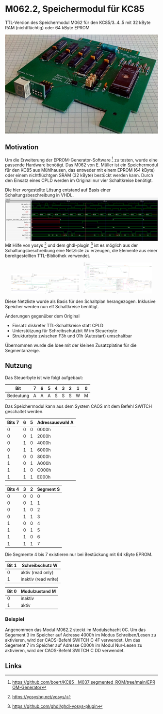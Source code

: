 # M062.2, Speichermodul für KC85
TTL-Version des Speichermodul M062 für den KC85/3..4..5 mit 32 kByte RAM (nichtflüchtig) oder 64 kByte EPROM

![M062.2 bestückt mit 64 kByte EPROM](Bilder/M062_EPROM.jpg)

## Motivation
Um die Erweiterung der EPROM-Generator-Software [^1] zu testen, wurde eine passende Hardware benötigt.
Das M062 von E. Müller ist ein Speichermodul für den KC85 aus Mühlhausen, das entweder mit einem EPROM (64 kByte) oder einem nichtflüchtgen SRAM (32 kByte) bestückt werden kann. Durch den Einsatz eines CPLD werden im Original nur vier Schaltkreise benötigt.

Die hier vorgestellte Lösung entstand auf Basis einer Schaltungsbeschreibung in VHDL.
![Simulation der Schaltungs mit ghld und Darstellung mit GTKwave](Bilder/Simulation_M062_mit_CPLD.png)
Mit Hilfe von yosys [^2] und dem ghdl-plugin [^3] ist es möglich aus der Schaltungsbeschreibung eine Netzliste zu erzeugen, die Elemente aus einer bereitgestellten TTL-Bibliothek verwendet.

<p align="center">
  <img alt="Synthetisierte Schaltung" src="Bilder/cpld_rtl.png" width="45%">
&nbsp;
  <img alt="Mapping auf TTL-Schaltkreise" src="Bilder/cpld_gate_level.png" width="45%">
</p>

Diese Netzliste wurde als Basis für den Schaltplan herangezogen.
Inklusive Speicher werden nun elf Schaltkreise benötigt.

Änderungen gegenüber dem Original
- Einsatz diskreter TTL-Schaltkreise statt CPLD
- Unterstützung für Schreibschutzbit W im Steuerbyte
- Strukturbyte zwischen F3h und 01h (Autostart) umschaltbar

Übernommen wurde die Idee mit der kleinen Zusatzplatine für die Segmentanzeige.

## Nutzung
Das Steuerbyte ist wie folgt aufgebaut:

Bit       | 7 | 6 | 5 | 4 | 3 | 2 | 1 | 0
--------- | - | - | - | - | - | - | - | -
Bedeutung | A | A | A | S | S | S | W | M

Das Speichermodul kann aus dem System CAOS mit dem Befehl SWITCH geschaltet werden.

Bits 7 | 6 | 5 | Adressauswahl A
------ | - | - | ---------------
     0 | 0 | 0 | 0000h
     0 | 0 | 1 | 2000h
     0 | 1 | 0 | 4000h
     0 | 1 | 1 | 6000h
     1 | 0 | 0 | 8000h
     1 | 0 | 1 | A000h
     1 | 1 | 0 | C000h
     1 | 1 | 1 | E000h

Bits 4 | 3 | 2 | Segment S
------ | - | - | ---------
     0 | 0 | 0 | 0
     0 | 0 | 1 | 1
     0 | 1 | 0 | 2
     0 | 1 | 1 | 3
     1 | 0 | 0 | 4
     1 | 0 | 1 | 5
     1 | 1 | 0 | 6
     1 | 1 | 1 | 7

Die Segmente 4 bis 7 existieren nur bei Bestückung mit 64 kByte EPROM.

Bit  1 | Schreibschutz W
------ | ------
     0 | aktiv (read only)
     1 | inaktiv (read write)

Bit  0 | Modulzustand M
------ | ------
     0 | inaktiv
     1 | aktiv


### Beispiel
Angenommen das Modul M062.2 steckt im Modulschacht 0C.
Um das Segement 3 im Speicher auf Adresse 4000h im Modus Schreiben/Lesen zu aktivieren, wird der CAOS-Befehl SWITCH C 4F verwendet.
Um das Segement 7 im Speicher auf Adresse C000h im Modul Nur-Lesen zu aktivieren, wird der CAOS-Befehl SWITCH C DD verwendet.

## Links
[^1]: https://github.com/boert/KC85__M037_segmented_ROM/tree/main/EPROM-Generator
[^2]: https://yosyshq.net/yosys/
[^3]: https://github.com/ghdl/ghdl-yosys-plugin
